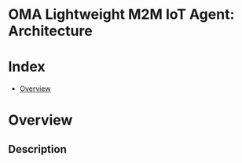OMA Lightweight M2M IoT Agent: Architecture
==================
# Index

* [Overview](#overview)

#  <a name="overview"/> Overview
## Description

